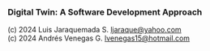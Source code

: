 ### Digital Twin: A Software Development Approach  
(c) 2024 Luis Jaraquemada S. ljaraque@yahoo.com   
(c) 2024 Andrés Venegas G. lvenegas15@hotmail.com  
